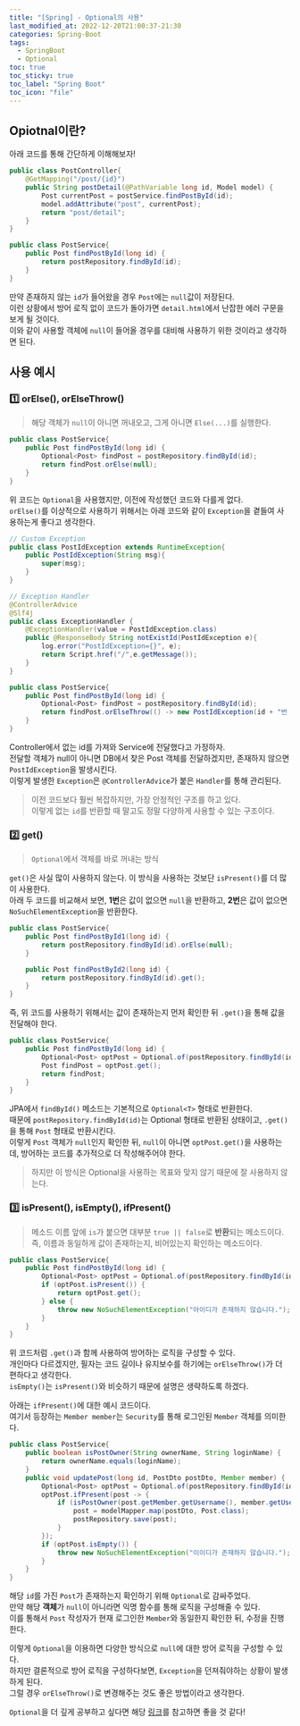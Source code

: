 ```yaml
---
title: "[Spring] - Optional의 사용"
last_modified_at: 2022-12-20T21:00:37-21:30
categories: Spring-Boot
tags:
  - SpringBoot
  - Optional
toc: true
toc_sticky: true
toc_label: "Spring Boot"
toc_icon: "file"
---
```

## Opiotnal이란?
아래 코드를 통해 간단하게 이해해보자!
```java
public class PostController{
    @GetMapping("/post/{id}")
    public String postDetail(@PathVariable long id, Model model) {
        Post currentPost = postService.findPostById(id);
        model.addAttribute("post", currentPost);
        return "post/detail";
    }
}

public class PostService{
    public Post findPostById(long id) {
        return postRepository.findById(id);
    }
}
```
만약 존재하지 않는 `id`가 들어왔을 경우 `Post`에는 `null`값이 저장된다.<br>
이런 상황에서 방어 로직 없이 코드가 돌아가면 `detail.html`에서 난잡한 에러 구문을 보게 될 것이다.<br>
이와 같이 사용할 객체에 `null`이 들어올 경우를 대비해 사용하기 위한 것이라고 생각하면 된다.

## 사용 예시

### 1️⃣ orElse(), orElseThrow()
> 해당 객체가 `null`이 아니면 꺼내오고, 그게 아니면 `Else(...)`를 실행한다.

```java
public class PostService{
    public Post findPostById(long id) {
        Optional<Post> findPost = postRepository.findById(id);
        return findPost.orElse(null);
    }
}
```

위 코드는 `Optional`을 사용했지만, 이전에 작성했던 코드와 다를게 없다.<br>
`orElse()`를 이상적으로 사용하기 위해서는 아래 코드와 같이 `Exception`을 곁들여 사용하는게 좋다고 생각한다.

```java
// Custom Exception
public class PostIdException extends RuntimeException{
    public PostIdException(String msg){
        super(msg);
    }
}

// Exception Handler
@ControllerAdvice
@Slf4j
public class ExceptionHandler {
    @ExceptionHandler(value = PostIdException.class)
    public @ResponseBody String notExistId(PostIdException e){
        log.error("PostIdException={}", e);
        return Script.href("/",e.getMessage());
    }
}

public class PostService{
    public Post findPostById(long id) {
        Optional<Post> findPost = postRepository.findById(id);
        return findPost.orElseThrow(() -> new PostIdException(id + "번 게시물은 존재하지 않습니다."));
    }
}
```
Controller에서 없는 id를 가져와 Service에 전달했다고 가정하자.<br>
전달할 객체가 null이 아니면 DB에서 찾은 Post 객체를 전달하겠지만, 존재하지 않으면 `PostIdException`을 발생시킨다.<br>
이렇게 발생한 `Exception`은 `@ControllerAdvice`가 붙은 `Handler`를 통해 관리된다.

> 이전 코드보다 훨씬 복잡하지만, 가장 안정적인 구조를 하고 있다.<br>
> 이렇게 없는 `id`를 반환할 때 말고도 정말 다양하게 사용할 수 있는 구조이다.

### 2️⃣ get()
> `Optional`에서 객체를 바로 꺼내는 방식

`get()`은 사실 많이 사용하지 않는다. 이 방식을 사용하는 것보단 `isPresent()`를 더 많이 사용한다.<br>
아래 두 코드를 비교해서 보면, **1번**은 값이 없으면 `null`을 반환하고, **2번**은 값이 없으면 `NoSuchElementException`을 반환한다.

```java
public class PostService{
    public Post findPostById1(long id) {
        return postRepository.findById(id).orElse(null);
    }

    public Post findPostById2(long id) {
        return postRepository.findById(id).get();
    }
}
```
즉, 위 코드를 사용하기 위해서는 값이 존재하는지 먼저 확인한 뒤 `.get()`을 통해 값을 전달해야 한다.
```java
public class PostService{
    public Post findPostById(long id) {
        Optional<Post> optPost = Optional.of(postRepository.findById(id).get());
        Post findPost = optPost.get();
        return findPost;
    }
}
```
JPA에서 `findById()` 메소드는 기본적으로 `Optional<T>` 형태로 반환한다.<br>
때문에 `postRepository.findById(id)`는 Optional 형태로 반환된 상태이고, `.get()`을 통해 `Post` 형태로 반환시킨다.<br>
이렇게 `Post` 객체가 `null`인지 확인한 뒤, `null`이 아니면 `optPost.get()`을 사용하는데, 방어하는 코드를 추가적으로 더 작성해주어야 한다.
> 하지만 이 방식은 Optional을 사용하는 목표와 맞지 않기 때문에 잘 사용하지 않는다.

### 3️⃣ isPresent(), isEmpty(), ifPresent()
> 메소드 이름 앞에 `is`가 붙으면 대부분 `true || false`로 **반환**되는 메소드이다.<br>
> 즉, 이름과 동일하게 값이 존재하는지, 비어있는지 확인하는 메소드이다.

```java
public class PostService{
    public Post findPostById(long id) {
        Optional<Post> optPost = Optional.of(postRepository.findById(id).get());
        if (optPost.isPresent()) {
            return optPost.get();
        } else {
            throw new NoSuchElementException("아이디가 존재하지 않습니다.");
        }
    }
}
```
위 코드처럼 `.get()`과 함께 사용하여 방어하는 로직을 구성할 수 있다.<br>
개인마다 다르겠지만, 필자는 코드 길이나 유지보수를 하기에는 `orElseThrow()`가 더 편하다고 생각한다.<br>
`isEmpty()`는 `isPresent()`와 비슷하기 때문에 설명은 생략하도록 하겠다.

아래는 `ifPresent()`에 대한 예시 코드이다.<br>
여기서 등장하는 `Member member`는 `Security`를 통해 로그인된 `Member` 객체를 의미한다.

```java
public class PostService{
    public boolean isPostOwner(String ownerName, String loginName) {
        return ownerName.equals(loginName);
    }
    public void updatePost(long id, PostDto postDto, Member member) {
        Optional<Post> optPost = Optional.of(postRepository.findById(id).get());
        optPost.ifPresent(post -> {
            if (isPostOwner(post.getMember.getUsername(), member.getUsername())) {
                post = modelMapper.map(postDto, Post.class);
                postRepository.save(post);
            }
        });
        if (optPost.isEmpty()) {
            throw new NoSuchElementException("이이디가 존재하지 않습니다.");
        }
    }
}
```
해당 `id`를 가진 `Post`가 존재하는지 확인하기 위해 `Optional`로 감싸주었다.<br>
만약 해당 **객체**가 `null`이 아니라면 익명 함수를 통해 로직을 구성해줄 수 있다.<br>
이를 통해서 `Post` 작성자가 현재 로그인한 `Member`와 동일한지 확인한 뒤, 수정을 진행한다.

이렇게 `Optional`을 이용하면 다양한 방식으로 `null`에 대한 방어 로직을 구성할 수 있다.<br>
하지만 결론적으로 방어 로직을 구성하다보면, `Exception`을 던져줘야하는 상황이 발생하게 된다.<br>
그럴 경우 `orElseThrow()`로 변경해주는 것도 좋은 방법이라고 생각한다.

`Optional`을 더 깊게 공부하고 싶다면 해당 [링크](https://www.latera.kr/blog/2019-07-02-effective-optional/#4-%EA%B0%92%EC%9D%B4-%EC%97%86%EB%8A%94-%EA%B2%BD%EC%9A%B0-optional-orelseget-%EC%9D%84-%ED%86%B5%ED%95%B4-%EC%9D%B4%EB%A5%BC-%EB%82%98%ED%83%80%EB%82%B4%EB%8A%94-%EA%B0%9D%EC%B2%B4%EB%A5%BC-%EC%A0%9C%EA%B3%B5%ED%95%A0-%EA%B2%83)를 참고하면 좋을 것 같다!